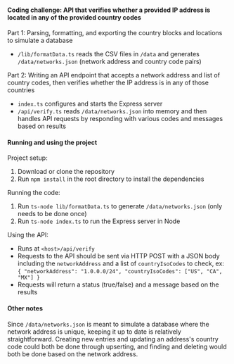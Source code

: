 #### Coding challenge: API that verifies whether a provided IP address is located in any of the provided country codes

Part 1: Parsing, formatting, and exporting the country blocks and locations to simulate a database

- `/lib/formatData.ts` reads the CSV files in `/data` and generates `/data/networks.json` (network address and country code pairs)

Part 2: Writing an API endpoint that accepts a network address and list of country codes, then verifies whether the IP address is in any of those countries

- `index.ts` configures and starts the Express server
- `/api/verify.ts` reads `/data/networks.json` into memory and then handles API requests by responding with various codes and messages based on results

#### Running and using the project

Project setup:

1. Download or clone the repository
2. Run `npm install` in the root directory to install the dependencies

Running the code:

1. Run `ts-node lib/formatData.ts` to generate `/data/networks.json` (only needs to be done once)
2. Run `ts-node index.ts` to run the Express server in Node

Using the API:

- Runs at `<host>/api/verify`
- Requests to the API should be sent via HTTP POST with a JSON body including the `networkAddress` and a list of `countryIsoCodes` to check, ex:
  `{ "networkAddress": "1.0.0.0/24", "countryIsoCodes": ["US", "CA", "MX"] }`
- Requests will return a status (true/false) and a message based on the results

#### Other notes

Since `/data/networks.json` is meant to simulate a database where the network address is unique, keeping it up to date is relatively straightforward. Creating new entries and updating an address's country code could both be done through upserting, and finding and deleting would both be done based on the network address.
